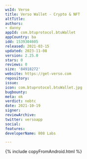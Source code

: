 ```yaml
---
wsId: Verso
title: Verso Wallet - Crypto & NFT
altTitle: 
authors:
- danny
appId: com.btuprotocol.btuWallet
appCountry: ba
idd: 1539304605
released: 2021-03-15
updated: 2023-11-08
version: 2.25.0
stars: 0
reviews: 0
size: '84918272'
website: https://get-verso.com
repository: 
issue: 
icon: com.btuprotocol.btuWallet.jpg
bugbounty: 
meta: ok
verdict: nobtc
date: 2021-10-19
signer: 
reviewArchive: 
twitter: versoapp
social: 
features: 
developerName: 808 Labs

---
```


{% include copyFromAndroid.html %}
